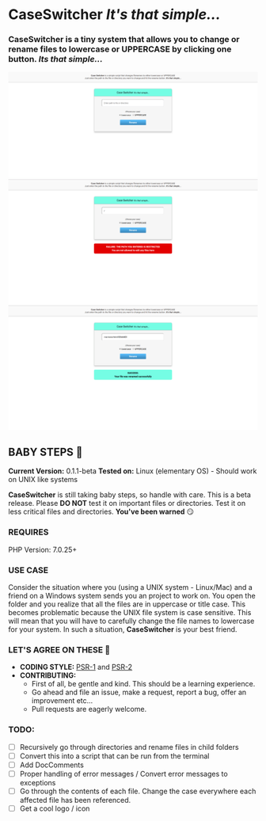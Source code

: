 # CaseSwitcher _It's that simple..._
### CaseSwitcher is a tiny system that allows you to change or rename files to lowercase or UPPERCASE by clicking one button. _Its that simple..._  

![Home Screen](./screenshots/1.png)  
![Error Message](./screenshots/3.png)
![Success Message](./screenshots/2.png)

## BABY STEPS :baby:
**Current Version:** 0.1.1-beta
**Tested on:** Linux (elementary OS) - Should work on UNIX like systems

**CaseSwitcher** is still taking baby steps, so handle with care. This is a beta release. Please **DO NOT** test it on important files or directories. Test it on less critical files and directories.
**You've been warned** :smirk:

### REQUIRES
PHP Version: 7.0.25+

### USE CASE
Consider the situation where you (using a UNIX system - Linux/Mac) and a friend on a Windows system sends you an project to work on. You open the folder and you realize that all the files are in uppercase or title case. This becomes problematic because the UNIX file system is case sensitive. This will mean that you will have to carefully change the file names to lowercase for your system. In such a situation, **CaseSwitcher** is your best friend.

### LET'S AGREE ON THESE :punch:
- **CODING STYLE:** [PSR-1](https://www.php-fig.org/psr/psr-1/) and [PSR-2](https://www.php-fig.org/psr/psr-2/)
- **CONTRIBUTING:**  
    - First of all, be gentle and kind. This should be a learning experience.
    - Go ahead and file an issue, make a request, report a bug, offer an improvement etc...
    - Pull requests are eagerly welcome.

### TODO:
- [ ] Recursively go through directories and rename files in child folders
- [ ] Convert this into a script that can be run from the terminal
- [ ] Add DocComments
- [ ] Proper handling of error messages / Convert error messages to exceptions
- [ ] Go through the contents of each file. Change the case everywhere each affected file has been referenced.
- [ ] Get a cool logo / icon
